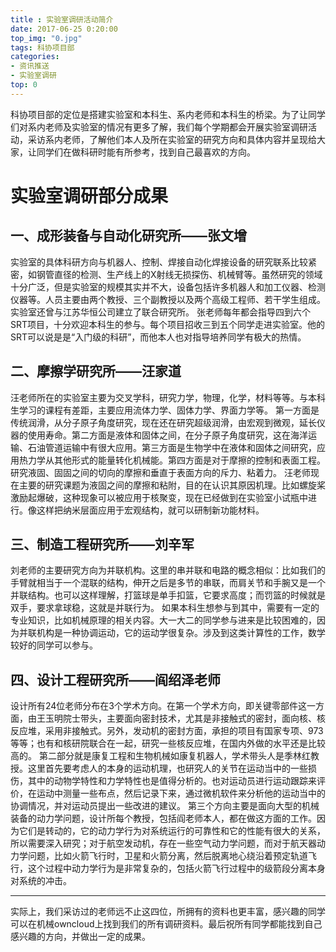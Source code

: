 ```yaml
---
title : 实验室调研活动简介
date: 2017-06-25 0:20:00
top_img: "0.jpg"
tags: 科协项目部
categories:
- 资讯推送
- 实验室调研
top: 0
---
```


科协项目部的定位是搭建实验室和本科生、系内老师和本科生的桥梁。为了让同学们对系内老师及实验室的情况有更多了解，我们每个学期都会开展实验室调研活动，采访系内老师，了解他们本人及所在实验室的研究方向和具体内容并呈现给大家，让同学们在做科研时能有所参考，找到自己最喜欢的方向。

<!-- more -->

# 实验室调研部分成果
## 一、成形装备与自动化研究所——张文增
实验室的具体科研方向与机器人、控制、焊接自动化焊接设备的研究联系比较紧密，如钢管直径的检测、生产线上的X射线无损探伤、机械臂等。虽然研究的领域十分广泛，但是实验室的规模其实并不大，设备包括许多机器人和加工仪器、检测仪器等。人员主要由两个教授、三个副教授以及两个高级工程师、若干学生组成。实验室还曾与江苏华恒公司建立了联合研究所。
张老师每年都会指导四到六个SRT项目，十分欢迎本科生的参与。每个项目招收三到五个同学走进实验室。他的SRT可以说是是“入门级的科研”，而他本人也对指导培养同学有极大的热情。

## 二、摩擦学研究所——汪家道
汪老师所在的实验室主要为交叉学科，研究力学，物理，化学，材料等等。与本科生学习的课程有差距，主要应用流体力学、固体力学、界面力学等。
第一方面是传统润滑，从分子原子角度研究，现在还在研究超级润滑，由宏观到微观，延长仪器的使用寿命。第二方面是液体和固体之间，在分子原子角度研究，这在海洋运输、石油管道运输中有很大应用。第三方面是生物学中在液体和固体之间研究，应用热力学从其他形式的能量转化机械能。第四方面是对于摩擦的控制和表面工程。研究液固、固固之间的切向的摩擦和垂直于表面方向的斥力、粘着力。
汪老师现在主要的研究课题为液固之间的摩擦和粘附，目的在认识其原因机理。比如螺旋桨激励起爆破，这种现象可以被应用于核聚变，现在已经做到在实验室小试瓶中进行。像这样把纳米层面应用于宏观结构，就可以研制新功能材料。


## 三、制造工程研究所——刘辛军
刘老师的主要研究方向为并联机构。这里的串并联和电路的概念相似：比如我们的手臂就相当于一个混联的结构，伸开之后是多节的串联，而肩关节和手腕又是一个并联结构。也可以这样理解，打篮球是单手扣篮，它要求高度；而罚篮的时候就是双手，要求拿球稳，这就是并联行为。
如果本科生想参与到其中，需要有一定的专业知识，比如机械原理的相关内容。大一大二的同学参与进来是比较困难的，因为并联机构是一种协调运动，它的运动学很复杂。涉及到这类计算性的工作，数学较好的同学可以参与。

## 四、设计工程研究所——阎绍泽老师
设计所有24位老师分布在3个学术方向。在第一个学术方向，即关键零部件这一方面，由王玉明院士带头，主要面向密封技术，尤其是非接触式的密封，面向核、核反应堆，采用非接触式。另外，发动机的密封方面，承担的项目有国家专项、973等等；也有和核研院联合在一起，研究一些核反应堆，在国内外做的水平还是比较高的。
第二部分就是康复工程和生物机械如康复机器人，学术带头人是季林红教授。这里首先要考虑人的本身的运动机理，也研究人的关节在运动当中的一些损伤，其中的动物学特性和力学特性也是值得分析的。也对运动员进行运动跟踪来评价，在运动中测量一些布点，然后记录下来，通过微机软件来分析他的运动当中的协调情况，并对运动员提出一些改进的建议。
第三个方向主要是面向大型的机械装备的动力学问题，设计所每个教授，包括阎老师本人，都在做这方面的工作。因为它们是转动的，它的动力学行为对系统运行的可靠性和它的性能有很大的关系，所以需要深入研究；对于航空发动机，存在一些空气动力学问题，而对于航天器动力学问题，比如火箭飞行时，卫星和火箭分离，然后脱离地心绕沿着预定轨道飞行，这个过程中动力学行为是非常复杂的，包括火箭飞行过程中的级箭段分离本身对系统的冲击。
***
实际上，我们采访过的老师远不止这四位，所拥有的资料也更丰富，感兴趣的同学可以在机械owncloud上找到我们的所有调研资料。最后祝所有同学都能找到自己感兴趣的方向，并做出一定的成果。
